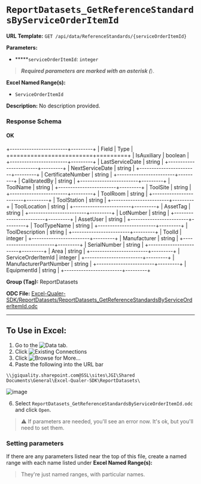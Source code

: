 # `ReportDatasets_GetReferenceStandardsByServiceOrderItemId`

**URL Template:**
`GET /api/data/ReferenceStandards/{serviceOrderItemId}`

**Parameters:**
- *****`serviceOrderItemId`: `integer`


> *****Required parameters are marked with an asterisk (*****).

**Excel Named Range(s):**
- `ServiceOrderItemId`


**Description:**
No description provided.

### Response Schema

#### OK
+------------------------+---------+
| Field                  | Type    |
+========================+=========+
| IsAuxiliary            | boolean |
+------------------------+---------+
| LastServiceDate        | string  |
+------------------------+---------+
| NextServiceDate        | string  |
+------------------------+---------+
| CertificateNumber      | string  |
+------------------------+---------+
| CalibratedBy           | string  |
+------------------------+---------+
| ToolName               | string  |
+------------------------+---------+
| ToolSite               | string  |
+------------------------+---------+
| ToolRoom               | string  |
+------------------------+---------+
| ToolStation            | string  |
+------------------------+---------+
| ToolLocation           | string  |
+------------------------+---------+
| AssetTag               | string  |
+------------------------+---------+
| LotNumber              | string  |
+------------------------+---------+
| AssetUser              | string  |
+------------------------+---------+
| ToolTypeName           | string  |
+------------------------+---------+
| ToolDescription        | string  |
+------------------------+---------+
| ToolId                 | integer |
+------------------------+---------+
| Manufacturer           | string  |
+------------------------+---------+
| SerialNumber           | string  |
+------------------------+---------+
| Area                   | string  |
+------------------------+---------+
| ServiceOrderItemId     | integer |
+------------------------+---------+
| ManufacturerPartNumber | string  |
+------------------------+---------+
| EquipmentId            | string  |
+------------------------+---------+

**Group (Tag):**
ReportDatasets

**ODC File:**
[Excel-Qualer-SDK/ReportDatasets/ReportDatasets_GetReferenceStandardsByServiceOrderItemId.odc](https://github.com/Johnson-Gage-Inspection-Inc/qualer-sdk-odc/blob/main/Excel-Qualer-SDK/ReportDatasets/ReportDatasets_GetReferenceStandardsByServiceOrderItemId.odc)

---

To Use in Excel:
---

1. Go to the ![`Data`](https://github.com/user-attachments/assets/da437a70-57b3-4c5b-bb01-4910ece19ed1)
 tab.
3. Click ![Existing Connections](https://github.com/user-attachments/assets/a2f1ed67-b2e0-4c23-ac90-68c870e60289)
4. Click ![`Browse for More...`](https://github.com/user-attachments/assets/8e698494-6865-41e7-b6fa-043aea81809a)
5. Paste the following into the URL bar
```
\\jgiquality.sharepoint.com@SSL\sites\JGI\Shared Documents\General\Excel-Qualer-SDK\ReportDatasets\
```

![image](https://github.com/user-attachments/assets/1e1a8d87-0377-446d-aaf5-d78562991db3)

6. Select `ReportDatasets_GetReferenceStandardsByServiceOrderItemId.odc` and click `Open`.

> ⚠️ If parameters are needed, you'll see an error now. It's ok, but you'll need to set them.

### Setting parameters
If there are any parameters listed near the top of this file, create a named range with each name listed under **Excel Named Range(s):**
> They're just named ranges, with particular names.

